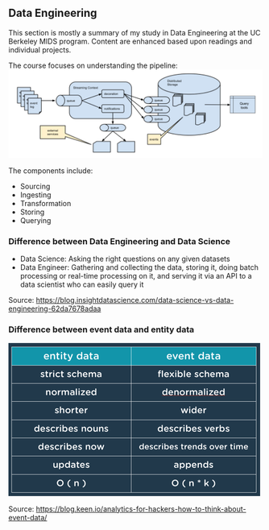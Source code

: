 
## Data Engineering 

This section is mostly a summary of my study in Data Engineering at the UC Berkeley MIDS program. Content are enhanced based upon readings and individual projects. 

The course focuses on understanding the pipeline:
![alt text](https://github.com/wcex1994/hailey_profile/blob/master/data_engineering/pipeline.jpg "Pipieline")

The components include:

* Sourcing
* Ingesting
* Transformation
* Storing 
* Querying

### Difference between Data Engineering and Data Science

* Data Science: Asking the right questions on any given datasets
* Data Engineer: Gathering and collecting the data, storing it, doing batch processing or real-time processing on it, and serving it via an API to a data scientist who can easily query it

Source: <https://blog.insightdatascience.com/data-science-vs-data-engineering-62da7678adaa>

### Difference between event data and entity data

![alt text](https://github.com/wcex1994/hailey_profile/blob/master/data_engineering/entity_vs_event_data.png "entity_vs_event_data")

Source: <https://blog.keen.io/analytics-for-hackers-how-to-think-about-event-data/>